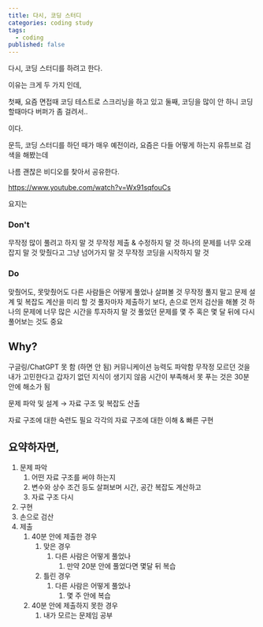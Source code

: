 ```yaml
---
title: 다시, 코딩 스터디
categories: coding study
tags:
  - coding
published: false
---
```

다시, 코딩 스터디를 하려고 한다.

이유는 크게 두 가지 인데,

첫째, 요즘 면접때 코딩 테스트로 스크리닝을 하고 있고
둘째, 코딩을 많이 안 하니 코딩 할때마다 버퍼가 좀 걸려서..

이다.

문득, 코딩 스터디를 하던 때가 매우 예전이라,
요즘은 다들 어떻게 하는지 유튜브로 검색을 해봤는데

나름 괜찮은 비디오를 찾아서 공유한다.

https://www.youtube.com/watch?v=Wx91sqfouCs

요지는

### Don't
무작정 많이 풀려고 하지 말 것
무작정 제출 & 수정하지 말 것
하나의 문제를 너무 오래 잡지 말 것
맞췄다고 그냥 넘어가지 말 것
무작정 코딩을 시작하지 말 것

### Do
맞췄어도, 못맞췄어도 다른 사람들은 어떻게 풀었나 살펴볼 것
무작정 풀지 말고 문제 설계 및 복잡도 계산을 미리 할 것
풀자마자 제출하기 보다, 손으로 먼저 검산을 해볼 것
하나의 문제에 너무 많은 시간을 투자하지 말 것
풀었던 문제를 몇 주 혹은 몇 달 뒤에 다시 풀어보는 것도 중요

## Why?
구글링/ChatGPT 못 함 (하면 안 됨)
커뮤니케이션 능력도 파악함
무작정 모르던 것을 내가 고민한다고 갑자기 없던 지식이 생기지 않음
시간이 부족해서 못 푸는 것은 30분 안에 해소가 됨


문제 파악 및 설계
→ 자료 구조 및 복잡도 산출

자료 구조에 대한 숙련도 필요
각각의 자료 구조에 대한 이해 & 빠른 구현

## 요약하자면,
1. 문제 파악
	1. 어떤 자료 구조를 써야 하는지
	2. 변수와 상수 조건 등도 살펴보며 시간, 공간 복잡도 계산하고
	3. 자료 구조 다시 
2. 구현
3. 손으로 검산
4. 제출
	1. 40분 안에 제출한 경우
		1. 맞은 경우
			1. 다른 사람은 어떻게 풀었나
				1. 만약 20분 안에 풀었다면 몇달 뒤 복습
		2. 틀린 경우
			1. 다른 사람은 어떻게 풀었나
				1. 몇 주 안에 복습
	2. 40분 안에 제출하지 못한 경우
		1. 내가 모르는 문제임 공부